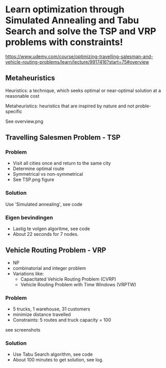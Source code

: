 

# Learn optimization through Simulated Annealing and Tabu Search and solve the TSP and VRP problems with constraints!

https://www.udemy.com/course/optimizing-travelling-salesman-and-vehicle-routing-problems/learn/lecture/9917416?start=75#overview

## Metaheuristics

Heuristics: a technique, which seeks optimal or near-optimal solution at a reasonable cost

Metaheuristics: heuristics that are inspired by nature and not proble-specific

See overview.png


## Travelling Salesmen Problem - TSP

### Problem

- Visit all cities once and return to the same city
- Determine optimal route
- Symmetrical vs non-symmetrical
- See TSP.png figure

### Solution

Use 'Simulated annealing', see code

### Eigen bevindingen

- Lastig te volgen algoritme, see code
- About 22 seconds for 7 nodes.

## Vehicle Routing Problem - VRP

- NP
- combinatorial and integer problem
- Variations like:
    - Capacitated Vehicle Routing Problem (CVRP)
    - Vehicle Routing Problem with Time Windows (VRPTW)

### Problem

- 5 trucks, 1 warehouse, 31 customers
- minimize distance travelled
- Constraints: 5 routes and truck capacity = 100

see screenshots

### Solution

- Use Tabu Search algorithm, see code
- About 100 minutes to get solution, see log.









